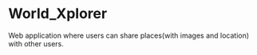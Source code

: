 # World_Xplorer
Web application where users can share places(with images and location) with other users.
